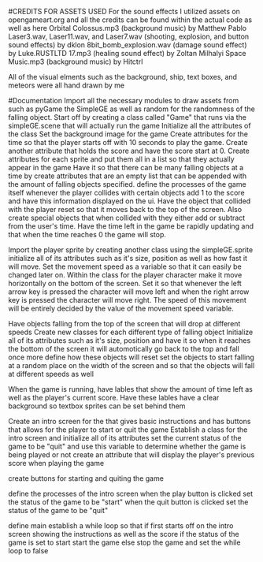 #CREDITS FOR ASSETS USED
For the sound effects I utilized assets on opengameart.org and all the credits can be found within the actual code as well as here
Orbital Colossus.mp3 (background music) by Matthew Pablo
Laser3.wav, Laser11.wav, and Laser7.wav (shooting, explosion, and button sound effects) by dklon
8bit_bomb_explosion.wav (damage sound effect) by Luke.RUSTLTD
17.mp3 (healing sound effect) by Zoltan Milhalyi
Space Music.mp3 (background music) by Hitctrl

All of the visual elments such as the background, ship, text boxes, and meteors were all hand drawn by me



#Documentation
Import all the necessary modules to draw assets from such as pyGame the SimpleGE as well as random for the randomness of the falling object.
Start off by creating a class called "Game" that runs via the simpleGE.scene that will actually run the game
  Initialize all the attributes of the class
    Set the background image for the game
    Create attributes for the time so that the player starts off with 10 seconds to play the game. Create another attribute that holds the score and have the score start at 0.
    Create attributes for each sprite and put them all in a list so that they actually appear in the game
    Have it so that there can be many falling objects at a time by create attributes that are an empty list that can be appended with the amount of falling objects specified.
  define the processes of the game itself
    whenever the player collides with certain objects add 1 to the score and have this information displayed on the ui. Have the object that collided with the player reset so that it moves back to the top of the screen. Also create special objects that when collided with they either add or subtract from the user's time.
    Have the time left in the game be rapidly updating and that when the time reaches 0 the game will stop.

Import the player sprite by creating another class using the simpleGE.sprite
  initialize all of its attributes such as it's size, position as well as how fast it will move. Set the movement speed as a variable so that it can easily be changed later on.
  Within the class for the player character make it move horizontally on the bottom of the screen. Set it so that whenever the left arrow key is pressed the character will move left and when the right arrow key is pressed the character will move right.
  The speed of this movement will be entirely decided by the value of the movement speed variable.

Have objects falling from the top of the screen that will drop at different speeds
Create new classes for each different type of falling object
  Initialize all of its attributes such as it's size, position and have it so when it reaches the bottom of the screen it will automotically go back to the top and fall once more
  define how these objects will reset
    set the objects to start falling at a random place on the width of the screen and so that the objects will fall at different speeds as well


When the game is running, have lables that show the amount of time left as well as the player's current score. Have these lables have a clear background so textbox sprites can be set behind them

Create an intro screen for the that gives basic instructions and has buttons that allows for the player to start or quit the game
Establish a class for the intro screen and initialize all of its attributes
  set the current status of the game to be "quit" and use this variable to determine whether the game is being played or not
  create an attribute that will display the player's previous score when playing the game

  create buttons for starting and quiting the game

  define the processes of the intro screen
    when the play button is clicked set the status of the game to be "start"
    when the quit button is clicked set the status of the game to be "quit"



define main
  establish a while loop so that if first starts off on the intro screen showing the instructions as well as the score
    if the status of the game is set to start
      start the game
    else
      stop the game and set the while loop to false
